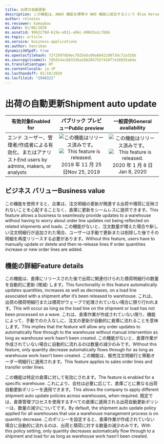 ```yaml
---
title: 出荷の自動更新
description: この機能は、AWAX 機能を標準の WHS 機能に統合するという Blue Horseshoe との契約から始まります。 この機能では、関連する注文からの出荷数量のリアルタイム表現が提供され、それがウェーブで処理されていない限り、倉庫にリリースされた後でシステムは出荷の数量を自動的に更新することができます。
author: relnotes
ms.reviewer: kamaybac
ms.date: 01/08/2020
ms.assetid: 9062278d-615e-e911-a96c-000d3a1c7bbb
ms.topic: article
ms.service: business-applications
ms.author: henrikan
dynamics365pdf: true
ms.openlocfilehash: 72f2597db9ec7825ebc09a884219073dc72a32bb
ms.sourcegitcommit: 7d5d14ac84333ba166265755f410f7e16035a64e
ms.translationtype: HT
ms.contentlocale: ja-JP
ms.lasthandoff: 01/10/2020
ms.locfileid: "2948321"
---
```

# <a name="shipment-auto-update"></a><span data-ttu-id="3b772-104">出荷の自動更新</span><span class="sxs-lookup"><span data-stu-id="3b772-104">Shipment auto update</span></span>


| <span data-ttu-id="3b772-105">有効対象</span><span class="sxs-lookup"><span data-stu-id="3b772-105">Enabled for</span></span>    |  <span data-ttu-id="3b772-106">パブリック プレビュー</span><span class="sxs-lookup"><span data-stu-id="3b772-106">Public preview</span></span> | <span data-ttu-id="3b772-107">一般提供</span><span class="sxs-lookup"><span data-stu-id="3b772-107">General availability</span></span> | 
| ---------- | :----------: |:----------: |
|<span data-ttu-id="3b772-108">エンド ユーザー、管理者/作成者による有効化、またはアナリスト</span><span class="sxs-lookup"><span data-stu-id="3b772-108">End users by admins, makers, or analysts</span></span>|<span data-ttu-id="3b772-109">![この機能はリリース済みです。](/dynamics365-release-plan/media/green-checkmark.png "この機能はリリース済みです。")</span><span class="sxs-lookup"><span data-stu-id="3b772-109">![This feature is released.](/dynamics365-release-plan/media/green-checkmark.png "This feature is released.")</span></span> <span data-ttu-id="3b772-110">2019 年 11 月 25 日</span><span class="sxs-lookup"><span data-stu-id="3b772-110">Nov 25, 2019</span></span>| <span data-ttu-id="3b772-111">![この機能はリリース済みです。](/dynamics365-release-plan/media/green-checkmark.png "この機能はリリース済みです。")</span><span class="sxs-lookup"><span data-stu-id="3b772-111">![This feature is released.](/dynamics365-release-plan/media/green-checkmark.png "This feature is released.")</span></span> <span data-ttu-id="3b772-112">2020 年 1 月 8 日</span><span class="sxs-lookup"><span data-stu-id="3b772-112">Jan 8, 2020</span></span>|


## <a name="business-value"></a><span data-ttu-id="3b772-113">ビジネス バリュー</span><span class="sxs-lookup"><span data-stu-id="3b772-113">Business value</span></span>
<!-- bv start -->
<span data-ttu-id="3b772-114">この機能を使用すると、企業は、注文明細の更新が関連する出荷や積荷に反映されないことを心配することなく、倉庫に更新をシームレスに提供できます。</span><span class="sxs-lookup"><span data-stu-id="3b772-114">This feature allows a business to seamlessly provide updates to a warehouse without having to worry about order line updates not being reflected on related shipments and loads.</span></span> <span data-ttu-id="3b772-115">この機能がないと、注文数量が増えた場合や新しい注文明細行が追加された場合、ユーザーは手動で更新または削除した後でその明細を再度リリースする必要があります。</span><span class="sxs-lookup"><span data-stu-id="3b772-115">Without this feature, users have to manually update or delete and then re-release lines if order quantities increase or new order lines are added.</span></span>
<!-- bv end -->



## <a name="feature-details"></a><span data-ttu-id="3b772-116">機能の詳細</span><span class="sxs-lookup"><span data-stu-id="3b772-116">Feature details</span></span>
<!--feature detail start -->
<span data-ttu-id="3b772-117">この機能は、倉庫にリリースされた後で出荷に関連付けられた積荷明細行の数量を自動的に更新 (増減) します。</span><span class="sxs-lookup"><span data-stu-id="3b772-117">This functionality in this feature automatically updates quantities, increases as well as decreases, on a load line associated with a shipment after it’s been released to warehouse.</span></span> <span data-ttu-id="3b772-118">これは、出荷の積荷明細行または積荷がウェーブで処理されていない場合に限り行われます。</span><span class="sxs-lookup"><span data-stu-id="3b772-118">This will occur as long as the load line on the shipment or load has not been processed on a wave.</span></span> <span data-ttu-id="3b772-119">これは、倉庫作業が作成されていない限り、機能によって、手動での介入なしに、注文の更新が自動的に倉庫に流れることを意味します。</span><span class="sxs-lookup"><span data-stu-id="3b772-119">This implies that the feature will allow any order updates to automatically flow through to the warehouse without manual intervention as long as warehouse work hasn’t been created.</span></span> <span data-ttu-id="3b772-120">この機能がないと、倉庫作業が作成されていない場合に自動的に流れるのは数量の減少のみです。</span><span class="sxs-lookup"><span data-stu-id="3b772-120">Without this feature, only quantity decrease automatically flows through for as long as warehouse work hasn’t been created.</span></span> <span data-ttu-id="3b772-121">この機能は、販売注文明細行と移動オーダー明細行に適用されます。</span><span class="sxs-lookup"><span data-stu-id="3b772-121">This feature applies to sales order lines and transfer order lines.</span></span> 
 
<span data-ttu-id="3b772-122">この機能は特定の倉庫に対して有効にされます。</span><span class="sxs-lookup"><span data-stu-id="3b772-122">The feature is enabled for a specific warehouse.</span></span> <span data-ttu-id="3b772-123">これにより、会社は必要に応じて、倉庫ごとに異なる出荷自動更新ポリシーを適用できます。</span><span class="sxs-lookup"><span data-stu-id="3b772-123">This allows the company to apply different shipment auto update policies across warehouses, when required.</span></span> <span data-ttu-id="3b772-124">既定では、倉庫管理プロセスを使用するすべての倉庫に適用される出荷自動更新ポリシーは、数量の減少についてです。</span><span class="sxs-lookup"><span data-stu-id="3b772-124">By default, the shipment auto update policy applied for all warehouses that use a warehouse management process is on quantity decrease.</span></span> <span data-ttu-id="3b772-125">このポリシーを設定すると、倉庫作業が作成されていない場合に自動的に流れるのは、出荷と積荷に対する数量の減少のみです。</span><span class="sxs-lookup"><span data-stu-id="3b772-125">With this policy setting, only quantity decreases automatically flow through to a shipment and load for as long as warehouse work hasn’t been created.</span></span>
<!--feature detail end -->


